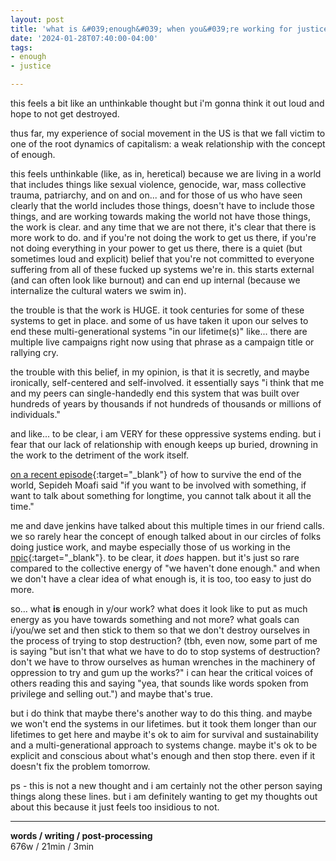 ```yaml
---
layout: post
title: 'what is &#039;enough&#039; when you&#039;re working for justice?'
date: '2024-01-28T07:40:00-04:00'
tags:
- enough
- justice

--- 
```



this feels a bit like an unthinkable thought but i'm gonna think it out loud and hope to not get destroyed. 

thus far, my experience of social movement in the US is that we fall victim to one of the root dynamics of capitalism: a weak relationship with the concept of enough. 

this feels unthinkable (like, as in, heretical) because we are living in a world that includes things like sexual violence, genocide, war, mass collective trauma, patriarchy, and on and on... and for those of us who have seen clearly that the world includes those things, doesn't have to include those things, and are working towards making the world not have those things, the work is clear. and any time that we are not there, it's clear that there is more work to do. and if you're not doing the work to get us there, if you're not doing everything in your power to get us there, there is a quiet (but sometimes loud and explicit) belief that you're not committed to everyone suffering from all of these fucked up systems we're in. this starts external (and can often look like burnout) and can end up internal (because we internalize the cultural waters we swim in). 

the trouble is that the work is HUGE. it took centuries for some of these systems to get in place. and some of us have taken it upon our selves to end these multi-generational systems "in our lifetime(s)" like... there are multiple live campaigns right now using that phrase as a campaign title or rallying cry. 

the trouble with this belief, in my opinion, is that it is secretly, and maybe ironically, self-centered and self-involved. it essentially says "i think that me and my peers can single-handedly end this system that was built over hundreds of years by thousands if not hundreds of thousands or millions of individuals." 

and like... to be clear, i am VERY for these oppressive systems ending. but i fear that our lack of relationship with enough keeps up buried, drowning in the work to the detriment of the work itself.

[on a recent episode](https://endoftheworldshow.org/episodes/practices-for-care-and-endurance){:target="_blank"} of how to survive the end of the world, Sepideh Moafi said "if you want to be involved with something, if want to talk about something for longtime, you cannot talk about it all the time."

me and dave jenkins have talked about this multiple times in our friend calls. we so rarely hear the concept of enough talked about in our circles of folks doing justice work, and maybe especially those of us working in the [npic](https://incite-national.org/beyond-the-non-profit-industrial-complex/){:target="_blank"}. to be clear, it *does* happen. but it's just so rare compared to the collective energy of "we haven't done enough." and when we don't have a clear idea of what enough is, it is too, too easy to just do more.

so... what **is** enough in y/our work? what does it look like to put as much energy as you have towards something and not more? what goals can i/you/we set and then stick to them so that we don't destroy ourselves in the process of trying to stop destruction? (tbh, even now, some part of me is saying "but isn't that what we have to do to stop systems of destruction? don't we have to throw ourselves as human wrenches in the machinery of oppression to try and gum up the works?" i can hear the critical voices of others reading this and saying "yea, that sounds like words spoken from privilege and selling out.") and maybe that's true. 

but i do think that maybe there's another way to do this thing. and maybe we won't end the systems in our lifetimes. but it took them longer than our lifetimes to get here and maybe it's ok to aim for survival and sustainability and a multi-generational approach to systems change. maybe it's ok to be explicit and conscious about what's enough and then stop there. even if it doesn't fix the problem tomorrow. 

ps - this is not a new thought and i am certainly not the other person saying things along these lines. but i am definitely wanting to get my thoughts out about this because it just feels too insidious to not. 




---


<!-- hyperlink bank -->


<!-- &#042; = asterisk -->
<!-- &#039; = single quote '-->

**words / writing / post-processing**  
676w / 21min / 3min
